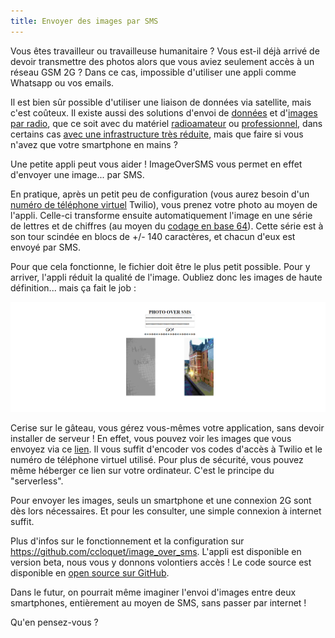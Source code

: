 ```yaml
---
title: Envoyer des images par SMS
---
```


Vous êtes travailleur ou travailleuse humanitaire ? Vous est-il déjà arrivé de devoir transmettre des photos alors que vous aviez seulement accès à un réseau GSM 2G ? Dans ce cas, impossible d'utiliser une appli comme Whatsapp ou vos emails.

Il est bien sûr possible d'utiliser une liaison de données via satellite, mais c'est coûteux. Il existe aussi des solutions d'envoi de [données](http://www.stonepower.se/Images/WINO_ICT.pdf) et d'[images par radio](http://www.arrl.org/image-modes), que ce soit avec du matériel [radioamateur](http://www.nordichf.org/hf98/programmehf98.htm) ou [professionnel](https://www.rapidm.com/), dans certains cas [avec une infrastructure très réduite](https://gotenna.com/), mais que faire si vous n'avez que votre smartphone en mains ?

Une petite appli peut vous aider ! ImageOverSMS vous permet en effet d'envoyer une image... par SMS. 

En pratique, après un petit peu de configuration (vous aurez besoin d'un [numéro de téléphone virtuel](https://www.twilio.com/) Twilio), vous prenez votre photo au moyen de l'appli. Celle-ci transforme ensuite automatiquement l'image en une série de lettres et de chiffres (au moyen du [codage en base 64](https://fr.wikipedia.org/wiki/Base64)). Cette série est à son tour scindée en blocs de +/- 140 caractères, et chacun d'eux est envoyé par SMS.

Pour que cela fonctionne, le fichier doit être le plus petit possible. Pour y arriver, l'appli réduit la qualité de l'image. Oubliez donc les images de haute définition... mais ça fait le job :

![enter image description here](https://raw.githubusercontent.com/ccloquet/image_over_sms/master/screenshot.PNG)

Cerise sur le gâteau, vous gérez vous-mêmes votre application, sans devoir installer de serveur ! En effet, vous pouvez voir les images que vous envoyez via ce [lien](https://blog.my-poppy.eu/image_over_sms/render.html). Il vous suffit d'encoder vos codes d'accès à Twilio et le numéro de téléphone virtuel utilisé. 
Pour plus de sécurité, vous pouvez même héberger ce lien sur votre ordinateur. C'est le principe du "serverless".

Pour envoyer les images, seuls un smartphone et une connexion 2G sont dès lors nécessaires. Et pour les consulter, une simple connexion à internet suffit. 

Plus d'infos sur le fonctionnement et la configuration sur https://github.com/ccloquet/image_over_sms.
L'appli est disponible en version beta, nous vous y donnons volontiers accès ! Le code source est disponible en [open source sur GitHub](https://github.com/ccloquet/image_over_sms).

Dans le futur, on pourrait même imaginer l'envoi d'images entre deux smartphones, entièrement au moyen de SMS, sans passer par internet !

Qu'en pensez-vous ?

